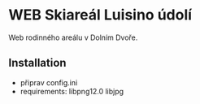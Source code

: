 # WEB Skiareál Luisino údolí
Web rodinného areálu v Dolním Dvoře.

## Installation
- připrav config.ini
- requirements: libpng12.0 libjpg
